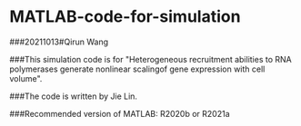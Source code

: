 # MATLAB-code-for-simulation
###20211013#Qirun Wang

###This simulation code is for "Heterogeneous recruitment abilities to RNA polymerases generate nonlinear scalingof gene expression with cell volume".

###The code is written by Jie Lin.

###Recommended version of MATLAB: R2020b or R2021a

